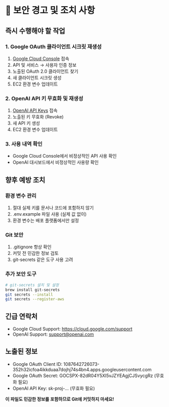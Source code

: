 # 🚨 보안 경고 및 조치 사항

## 즉시 수행해야 할 작업

### 1. Google OAuth 클라이언트 시크릿 재생성
1. [Google Cloud Console](https://console.cloud.google.com) 접속
2. API 및 서비스 → 사용자 인증 정보
3. 노출된 OAuth 2.0 클라이언트 찾기
4. 새 클라이언트 시크릿 생성
5. EC2 환경 변수 업데이트

### 2. OpenAI API 키 무효화 및 재생성
1. [OpenAI API Keys](https://platform.openai.com/api-keys) 접속
2. 노출된 키 무효화 (Revoke)
3. 새 API 키 생성
4. EC2 환경 변수 업데이트

### 3. 사용 내역 확인
- Google Cloud Console에서 비정상적인 API 사용 확인
- OpenAI 대시보드에서 비정상적인 사용량 확인

## 향후 예방 조치

### 환경 변수 관리
1. 절대 실제 키를 문서나 코드에 포함하지 않기
2. .env.example 파일 사용 (실제 값 없이)
3. 환경 변수는 배포 플랫폼에서만 설정

### Git 보안
1. .gitignore 항상 확인
2. 커밋 전 민감한 정보 검토
3. git-secrets 같은 도구 사용 고려

### 추가 보안 도구
```bash
# git-secrets 설치 및 설정
brew install git-secrets
git secrets --install
git secrets --register-aws
```

## 긴급 연락처
- Google Cloud Support: https://cloud.google.com/support
- OpenAI Support: support@openai.com

## 노출된 정보
- Google OAuth Client ID: 1087642726073-352h32icfoa4ikkduaa7dojhj74s4bn4.apps.googleusercontent.com
- Google OAuth Secret: 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 (무효화 필요)
- OpenAI API Key: sk-proj-... (무효화 필요)

**이 파일도 민감한 정보를 포함하므로 Git에 커밋하지 마세요!**